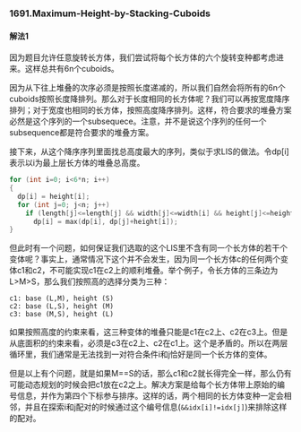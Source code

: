 ### 1691.Maximum-Height-by-Stacking-Cuboids

#### 解法1
因为题目允许任意旋转长方体，我们尝试将每个长方体的六个旋转变种都考虑进来。这样总共有6n个cuboids。

因为从下往上堆叠的次序必须是按照长度递减的，所以我们自然会将所有的6n个cuboids按照长度降排列。那么对于长度相同的长方体呢？我们可以再按宽度降序排列；对于宽度也相同的长方体，按照高度降序排列。这样，符合要求的堆叠方案必然是这个序列的一个subsequece。注意，并不是说这个序列的任何一个subsequence都是符合要求的堆叠方案。

接下来，从这个降序序列里面找总高度最大的序列，类似于求LIS的做法。令dp[i]表示以i为最上层长方体的堆叠总高度。
```cpp
for (int i=0; i<6*n; i++)
{
  dp[i] = height[i];
  for (int j=0; j<n; j++)
    if (length[j]<=length[j] && width[j]<=width[i] && height[j]<=height[i])
      dp[i] = max(dp[i], dp[j]+height[i]);
}
```
但此时有一个问题，如何保证我们选取的这个LIS里不含有同一个长方体的若干个变体呢？事实上，通常情况下这个并不会发生，因为同一个长方体c的任何两个变体c1和c2，不可能实现c1在c2上的顺利堆叠。举个例子，令长方体的三条边为L>M>S，那么我们按照高的选择分类为三种：
```
c1: base (L,M), height (S)
c2: base (L,S), height (M)
c3: base (M,S), height (L)
```
如果按照高度的约束来看，这三种变体的堆叠只能是c1在c2上、c2在c3上。但是从底面积的约束来看，必须是c3在c2上、c2在c1上。这个是矛盾的。所以在两层循环里，我们通常是无法找到一对符合条件i和j恰好是同一个长方体的变体。

但是以上有个问题，就是如果M==S的话，那么c1和c2就长得完全一样，那么仍有可能动态规划的时候会把c1放在c2之上。解决方案是给每个长方体带上原始的编号信息，并作为第四个下标参与排序。这样的话，两个相同的长方体变种一定会相邻，并且在探索i和j配对的时候通过这个编号信息(```&&idx[i]!=idx[j]```)来排除这样的配对。





